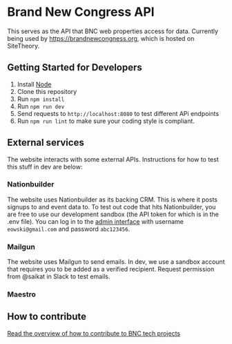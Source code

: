 # Brand New Congress API

This serves as the API that BNC web properties access for data. Currently being used by https://brandnewcongness.org, which is hosted on SiteTheory.

## Getting Started for Developers

1. Install [Node](https://nodejs.org/en/)
2. Clone this repository
2. Run `npm install`
3. Run `npm run dev`
4. Send requests to `http://localhost:8080` to test different APi endpoints
5. Run `npm run lint` to make sure your coding style is compliant.

## External services

The website interacts with some external APIs.  Instructions for how to test this stuff in dev are below:

### Nationbuilder

The website uses Nationbuilder as its backing CRM.  This is where it posts signups to and event data to. To test out code that hits Nationbuilder, you are free to use our development sandbox (the API token for which is in the .env file).  You can log in to the [admin interface](https://evanowski.nationbuilder.com/admin) with username `eowski@gmail.com` and password `abc123456`.

### Mailgun

The website uses Mailgun to send emails.  In dev, we use a sandbox account that requires you to be added as a verified recipient.  Request permission from @saikat in Slack to test emails.

### Maestro

## How to contribute

[Read the overview of how to contribute to BNC tech projects](https://github.com/BrandNewCongress/welcome)
